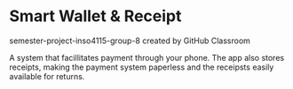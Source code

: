 # Smart Wallet & Receipt
semester-project-inso4115-group-8 created by GitHub Classroom

A system that facillitates payment through your phone. The app also stores receipts, making the payment system paperless and the receipsts easily available for returns.
